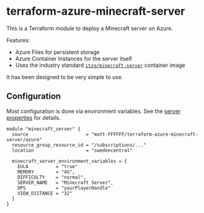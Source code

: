 # terraform-azure-minecraft-server

This is a Terraform module to deploy a Minecraft server on Azure.

Features:

- Azure Files for persistent storage
- Azure Container Instances for the server itself
- Uses the industry standard [`itzg/minecraft-server`](<https://docker-minecraft-server.readthedocs.io/en/latest/>) container image

It has been designed to be very simple to use.

## Configuration

Most configuration is done via environment variables. See the [server properties](https://docker-minecraft-server.readthedocs.io/en/latest/configuration/server-properties/) for details.

```hcl
module "minecraft_server" {
  source                     = "matt-FFFFFF/terraform-azure-minecraft-server/azure"
  resource_group_resource_id = "/subscriptions/..."
  location                   = "swedencentral"

  minecraft_server_environment_variables = {
    EULA          = "true"
    MEMORY        = "4G",
    DIFFICULTY    = "normal",
    SERVER_NAME   = "Minecraft Server",
    OPS           = "yourPlayerHandle"
    VIEW_DISTANCE = "32"
  }
}
```
